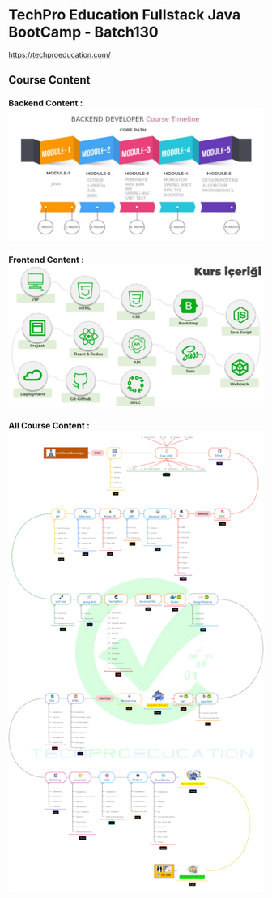 # TechPro Education Fullstack Java BootCamp - Batch130

https://techproeducation.com/

## Course Content 

### Backend Content :  <img src="https://github.com/fdeniz07/TechProEducationFullstackJavaBootCamp-Batch130/blob/master/src/main/java/Backend%20Roadmap%20-%20Techpro%20Education.JPG" />

### Frontend Content :  <img src="https://github.com/fdeniz07/TechProEducationFullstackJavaBootCamp-Batch130/blob/master/src/main/java/Frontend%20Roadmap%20-%20Techpro%20Education.JPG" />
 
### All Course Content :  <img src="https://github.com/fdeniz07/TechProEducationFullstackJavaBootCamp-Batch130/blob/master/src/main/java/Road%20Map%20-%20DEVELOPER%20%C5%9Eekilli-A%C3%A7%C4%B1l%C4%B1ml%C4%B1%20Filigranl%C4%B1.jpg" />
